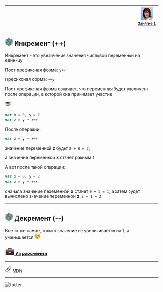 [footer]: https://github.com/garevna/js-course/raw/master/images/a-level-ico.png?raw=true
[me40]: https://raw.githubusercontent.com/garevna/a-level-js-lessons/master/ico/myPhoto-40.png "Ⓒ Irina Fylyppova ( garevna ) 2019"
[ico20]: https://raw.githubusercontent.com/garevna/a-level-js-lessons/master/ico/a-level-20.png
[ico25]: https://raw.githubusercontent.com/garevna/a-level-js-lessons/master/ico/a-level-25.png
[hw-20]: https://raw.githubusercontent.com/garevna/a-level-js-lessons/master/ico/briefcase-20.png
[hw-30]: https://raw.githubusercontent.com/garevna/a-level-js-lessons/master/ico/briefcase-30.png
[cap-20]: https://raw.githubusercontent.com/garevna/a-level-js-lessons/master/ico/coffee-20.png
[cap-30]: https://raw.githubusercontent.com/garevna/a-level-js-lessons/master/ico/coffee-30.png
[warn-25]: https://raw.githubusercontent.com/garevna/a-level-js-lessons/master/ico/warning-25.png
[link-20]: https://raw.githubusercontent.com/garevna/a-level-js-lessons/master/ico/link-20.png
[wink-20]: https://raw.githubusercontent.com/garevna/a-level-js-lessons/master/ico/wink-20.png

| <img width="900"/> | ![me40] <br/><sup>[Занятие&nbsp;1](../lessons/lesson-01.md)</sup> |
|-|-|

## ![ico25] Инкремент (++)

Инкремент - это увеличение значения числовой переменной на единицу

Пост-префиксная форма:   `y++`

Префиксная форма:        `++y`

Пост-префиксная форма означает, что переменная будет увеличена после операции, в которой она принимает участие

![cap-20]

```javascript
var x = 0, y = 2
var z = y + x++
```

После операции:

```javascript
var z = y + x++
```
значение переменной **z** будет ```2 + 0 = 2```,

а значение переменной **x** станет равным ```1```

А вот после такой операции:

```javascript
var x = 0, y = 2
var z = y + ++x
```
сначала значение переменной **x** станет ```0 + 1 = 1```,
а затем будет вычислено значение переменной **z**:  ```2 + 1 = 3```

________________________________________________________

## ![ico25] Декремент (--)

Все то же самое, только значение не увеличивается на 1, а уменьшается ![wink-20]

### [![hw-30] Упражнения](https://docs.google.com/forms/d/e/1FAIpQLSdsKuS6kG1r5O3H62G_m32NK8a88jmFmJ5e4N2uAiDLAb31xQ/viewform)

______________________________________________________________

[![link-20] MDN](https://developer.mozilla.org/ru/docs/Web/JavaScript/Reference/Operators/Arithmetic_Operators)

_________________________________________________________

![footer]
